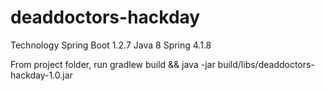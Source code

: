 # deaddoctors-hackday

Technology
Spring Boot 1.2.7
Java 8
Spring 4.1.8


From project folder, run
gradlew build && java -jar build/libs/deaddoctors-hackday-1.0.jar